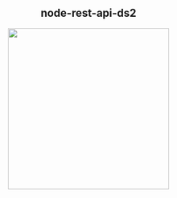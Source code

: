 
<div align=center>
  <h2>node-rest-api-ds2</h2>
  <img src="https://upload.wikimedia.org/wikipedia/commons/thumb/d/d9/Node.js_logo.svg/590px-Node.js_logo.svg.png" style="width:320px;"/>
</div>
